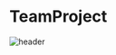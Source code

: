 # TeamProject

![header](https://capsule-render.vercel.app/api?type=Venom&color=0:EEFF00,100:a82da8&fontColor=d6ace6&animation=twinkling&height=300&section=header&text=team%20project&fontSize=90)
